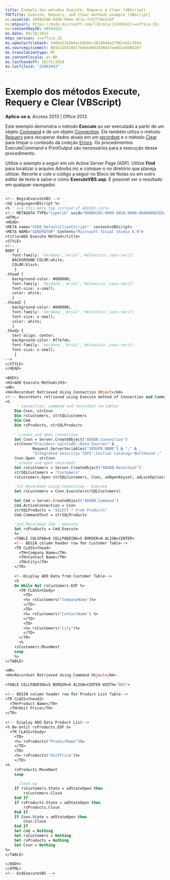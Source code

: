 ```yaml
---
title: Exemplo dos métodos Execute, Requery e Clear (VBScript)
TOCTitle: Execute, Requery, and Clear methods example (VBScript)
ms:assetid: 3999d3d8-693b-99ee-421a-7c67ff0e3cbf
ms:mtpsurl: https://msdn.microsoft.com/library/JJ249142(v=office.15)
ms:contentKeyID: 48544252
ms.date: 09/18/2015
mtps_version: v=office.15
ms.openlocfilehash: 340be13a5b6acb830ec38108d4a279814d1c459a
ms.sourcegitcommit: 801b1b54786f7b0e5b0d35466e7ae8d1e840b26f
ms.translationtype: MT
ms.contentlocale: pt-BR
ms.lasthandoff: 10/31/2018
ms.locfileid: "25863042"
---
```

# <a name="execute-requery-and-clear-methods-example-vbscript"></a>Exemplo dos métodos Execute, Requery e Clear (VBScript)


**Aplica-se a**: Access 2013 | Office 2013

Este exemplo demonstra o método **Execute** ao ser executado a partir de um objeto [Command](command-object-ado.md) e de um objeto [Connection](connection-object-ado.md). Ele também utiliza o método [Requery](requery-method-ado.md) para recuperar dados atuais em um [recordset](recordset-object-ado.md) e o método [Clear](clear-method-ado.md) para limpar o conteúdo da coleção [Errors](errors-collection-ado.md). Os procedimentos ExecuteCommand e PrintOutput são necessários para a execução desse procedimento.

Utilize o exemplo a seguir em um Active Server Page (ASP). Utilize **Find** para localizar o arquivo Adovbs.inc e coloque-o no diretório que planeja utilizar. Recorte e cole o código a seguir no Bloco de Notas ou em outro editor de texto e salve-o como **ExecuteVBS.asp**. É possível ver o resultado em qualquer navegador.

```vb 
 
<!-- BeginExecuteVBS --> 
<%@ Language=VBScript %> 
<% ' use this meta tag instead of ADOVBS.inc%> 
<!-- METADATA TYPE="typelib" uuid="00000205-0000-0010-8000-00AA006D2EA4"  --> 
<HTML> 
<HEAD> 
<META name="VI60_DefaultClientScript"  content=VBScript> 
<META NAME="GENERATOR" Content="Microsoft Visual Studio 6.0"> 
<title>ADO Execute Method</title> 
<STYLE> 
<!-- 
BODY { 
   font-family: 'Verdana','Arial','Helvetica',sans-serif; 
   BACKGROUND-COLOR:white; 
   COLOR:black; 
    } 
.thead { 
   background-color: #008080;  
   font-family: 'Verdana','Arial','Helvetica',sans-serif;  
   font-size: x-small; 
   color: white; 
   } 
.thead2 { 
   background-color: #800000;  
   font-family: 'Verdana','Arial','Helvetica',sans-serif;  
   font-size: x-small; 
   color: white; 
   } 
.tbody {  
   text-align: center; 
   background-color: #f7efde; 
   font-family: 'Verdana','Arial','Helvetica',sans-serif;  
   font-size: x-small; 
    } 
--> 
</STYLE> 
</HEAD> 
 
<BODY> 
<H3>ADO Execute Method</H3> 
<HR> 
<H4>Recordset Retrieved Using Connection Object</H4> 
<!--- Recordsets retrieved using Execute method of Connection and Command Objects--> 
<%  
     ' connection, command and recordset variables 
    Dim Cnxn, strCnxn 
    Dim rsCustomers, strSQLCustomers 
    Dim Cmd  
    Dim rsProducts, strSQLProducts 
 
    ' create and open connection 
    Set Cnxn = Server.CreateObject("ADODB.Connection")  
    strCnxn="Provider='sqloledb';Data Source=" & _ 
            Request.ServerVariables("SERVER_NAME") & ";" & _ 
            "Integrated Security='SSPI';Initial Catalog='Northwind';" 
    Cnxn.Open  strCnxn 
    ' create and open recordset 
    Set rsCustomers = Server.CreateObject("ADODB.Recordset") 
    strSQLCustomers = "Customers" 
    rsCustomers.Open strSQLCustomers, Cnxn, adOpenKeyset, adLockOptimistic, adCmdTable 
 
    '1st Recordset using Connection - Execute 
    Set rsCustomers = Cnxn.Execute(strSQLCustomers)  
 
    Set Cmd = Server.CreateObject("ADODB.Command") 
    Cmd.ActiveConnection = Cnxn 
    strSQLProducts = "SELECT * From Products" 
    Cmd.CommandText = strSQLProducts 
 
    '2nd Recordset Cmd - execute  
    Set rsProducts = Cmd.Execute 
    %> 
    <TABLE COLSPAN=8 CELLPADDING=5 BORDER=0 ALIGN=CENTER> 
    <!-- BEGIN column header row for Customer Table--> 
    <TR CLASS=thead> 
      <TH>Company Name</TH> 
      <TH>Contact Name</TH> 
      <TH>City</TH> 
    </TR> 
 
    <!--Display ADO Data from Customer Table--> 
    <%  
    Do While Not rsCustomers.EOF %> 
      <TR CLASS=tbody> 
        <TD>  
        <%= rsCustomers("CompanyName")%>  
        </TD> 
        <TD> 
        <%= rsCustomers("ContactName") %>  
        </TD> 
        <TD>  
        <%= rsCustomers("City")%>  
        </TD> 
      </TR>  
      <%  
    rsCustomers.MoveNext  
    Loop  
    %> 
</TABLE> 
 
<HR> 
<H4>Recordset Retrieved Using Command Object</H4> 
 
<TABLE CELLPADDING=5 BORDER=0 ALIGN=CENTER WIDTH="80%"> 
 
<!-- BEGIN column header row for Product List Table--> 
<TR CLASS=thead2> 
  <TH>Product Name</TH> 
  <TH>Unit Price</TH> 
</TR> 
 
<!-- Display ADO Data Product List--> 
<% Do Until rsProducts.EOF %> 
  <TR CLASS=tbody> 
    <TD> 
    <%= rsProducts("ProductName")%>   
    </TD> 
    <TD>  
    <%= rsProducts("UnitPrice")%>  
    </TD> 
<%  
    rsProducts.MoveNext  
    Loop 
  
    ' clean up 
    If rsCustomers.State = adStateOpen then 
        rsCustomers.Close 
    End If 
    If rsProducts.State = adStateOpen then 
        rsProducts.Close 
    End If 
    If Cnxn.State = adStateOpen then 
        Cnxn.Close 
    End If 
    Set Cmd = Nothing 
    Set rsCustomers = Nothing 
    Set rsProducts = Nothing 
    Set Cnxn = Nothing 
%> 
</TABLE> 
 
</BODY> 
</HTML> 
<!-- EndExecuteVBS --> 
```

